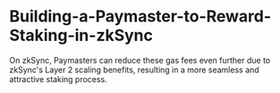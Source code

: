 # Building-a-Paymaster-to-Reward-Staking-in-zkSync
 On zkSync, Paymasters can reduce these gas fees even further due to zkSync's Layer 2 scaling benefits, resulting in a more seamless and attractive staking process.

